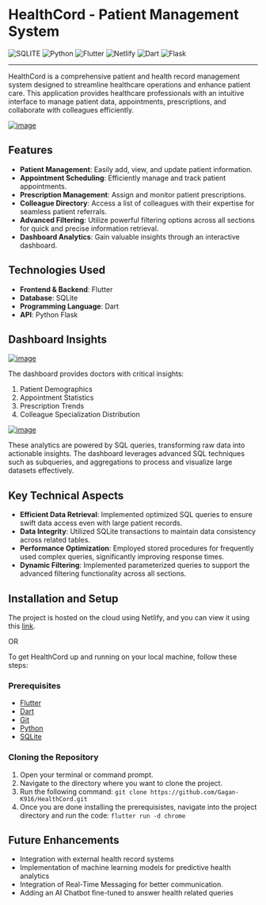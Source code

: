 # HealthCord - Patient Management System

![SQLITE](https://img.shields.io/badge/Sqlite-003B57?style=for-the-badge&logo=sqlite&logoColor=white)
![Python](https://img.shields.io/badge/Python-FFD43B?style=for-the-badge&logo=python&logoColor=blue)
![Flutter](https://img.shields.io/badge/Flutter-02569B?style=for-the-badge&logo=flutter&logoColor=white)
![Netlify](https://img.shields.io/badge/Netlify-00C7B7?style=for-the-badge&logo=netlify&logoColor=white)
![Dart](https://img.shields.io/badge/Dart-0175C2?style=for-the-badge&logo=dart&logoColor=white)
![Flask](https://img.shields.io/badge/Flask-000000?style=for-the-badge&logo=flask&logoColor=white)

---

HealthCord is a comprehensive patient and health record management system designed to streamline healthcare operations and enhance patient care. This application provides healthcare professionals with an intuitive interface to manage patient data, appointments, prescriptions, and collaborate with colleagues efficiently.

[![image](https://github.com/user-attachments/assets/70c88f24-e0cf-4d68-8afe-91ba81165a62)](https://healthcord.netlify.app/)

## Features

- **Patient Management**: Easily add, view, and update patient information.
- **Appointment Scheduling**: Efficiently manage and track patient appointments.
- **Prescription Management**: Assign and monitor patient prescriptions.
- **Colleague Directory**: Access a list of colleagues with their expertise for seamless patient referrals.
- **Advanced Filtering**: Utilize powerful filtering options across all sections for quick and precise information retrieval.
- **Dashboard Analytics**: Gain valuable insights through an interactive dashboard.

## Technologies Used

- **Frontend & Backend**: Flutter
- **Database**: SQLite
- **Programming Language**: Dart
- **API**: Python Flask

## Dashboard Insights

[![image](https://github.com/user-attachments/assets/e72e0b8b-e91b-4223-bc74-f6d6bd531eec)](https://healthcord.netlify.app/)


The dashboard provides doctors with critical insights:

1. Patient Demographics
2. Appointment Statistics
3. Prescription Trends
4. Colleague Specialization Distribution

[![image](https://github.com/user-attachments/assets/4970d191-5c3a-424e-9e84-990e061ccdd6)](https://healthcord.netlify.app/)


These analytics are powered by SQL queries, transforming raw data into actionable insights. The dashboard leverages advanced SQL techniques such as subqueries, and aggregations to process and visualize large datasets effectively.

## Key Technical Aspects

- **Efficient Data Retrieval**: Implemented optimized SQL queries to ensure swift data access even with large patient records.
- **Data Integrity**: Utilized SQLite transactions to maintain data consistency across related tables.
- **Performance Optimization**: Employed stored procedures for frequently used complex queries, significantly improving response times.
- **Dynamic Filtering**: Implemented parameterized queries to support the advanced filtering functionality across all sections.

## Installation and Setup

The project is hosted on the cloud using Netlify, and you can view it using this [link](https://healthcord.netlify.app/).

<abbr>OR</abbr>

To get HealthCord up and running on your local machine, follow these steps:

### Prerequisites

- [Flutter](https://flutter.dev/docs/get-started/install)
- [Dart](https://dart.dev/get-dart)
- [Git](https://git-scm.com/downloads)
- [Python](https://www.python.org/downloads/)
- [SQLite](https://www.sqlite.org/download.html)

### Cloning the Repository

1. Open your terminal or command prompt.
2. Navigate to the directory where you want to clone the project.
3. Run the following command: 
   ```git clone https://github.com/Gagan-K916/HealthCord.git```
4. Once you are done installing the prerequisistes, navigate into the project directory and run the code: ```flutter run -d chrome```

## Future Enhancements

- Integration with external health record systems
- Implementation of machine learning models for predictive health analytics
- Integration of Real-Time Messaging for better communication.
- Adding an AI Chatbot fine-tuned to answer health related queries
